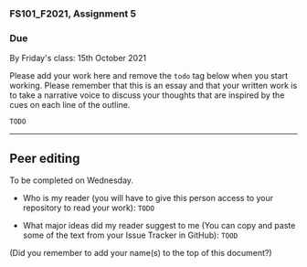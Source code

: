 ### FS101_F2021, Assignment 5

### Due
By Friday's class: 15th October 2021

Please add your work here and remove the `todo` tag below when you start working. Please remember that this is an essay and that your written work is to take a narrative voice to discuss your thoughts that are inspired by the cues on each line of the outline.

`TODO`









---
## Peer editing
To be completed on Wednesday.

 - Who is my reader (you will have to give this person access to your repository to read your work): `TODO`

 - What major ideas did my reader suggest to me (You can copy and paste some of the text from your Issue Tracker in GitHub): `TOOD`


(Did you remember to add your name(s) to the top of this document?)
